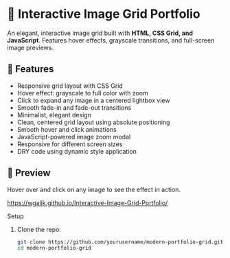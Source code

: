 # 🎨 Interactive Image Grid Portfolio

An elegant, interactive image grid built with **HTML, CSS Grid, and JavaScript**. Features hover effects, grayscale transitions, and full-screen image previews.

## 🔧 Features

- Responsive grid layout with CSS Grid
- Hover effect: grayscale to full color with zoom
- Click to expand any image in a centered lightbox view
- Smooth fade-in and fade-out transitions
- Minimalist, elegant design
- Clean, centered grid layout using absolute positioning
- Smooth hover and click animations
- JavaScript-powered image zoom modal
- Responsive for different screen sizes
- DRY code using dynamic style application

## 📸 Preview

Hover over and click on any image to see the effect in action.

https://wgalik.github.io/Interactive-Image-Grid-Portfolio/

Setup

1. Clone the repo:
   ```bash
   git clone https://github.com/yourusername/modern-portfolio-grid.git
   cd modern-portfolio-grid
